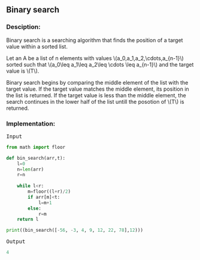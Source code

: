 <script type="text/javascript" src="https://cdnjs.cloudflare.com/ajax/libs/mathjax/2.7.0/MathJax.js?config=TeX-AMS_CHTML"></script>


## Binary search


### Desciption:
Binary search is a searching algorithm that finds the position of a target value within a sorted list.

Let an A be a list of n elements with values \\(a_0,a_1,a_2,\cdots,a_{n-1}\\) sorted such that \\(a_0\leq a_1\leq a_2\leq \cdots \leq a_{n-1}\\) and the target value is \\(T\\).

Binary search begins by comparing the middle element of the list with the target value. If the target value matches the middle element, its position in the list is returned. If the target value is less than the middle element, the search continues in the lower half of the list untill the posotion of \\(T\\) is returned.

### Implementation:

<kbd>Input</kbd>

```python
from math import floor

def bin_search(arr,t):
	l=0
	n=len(arr)
	r=n
	
	while l<r:
		m=floor((l+r)/2)
		if arr[m]<t:
			l=m+1
		else:
			r=m
	return l

print((bin_search([-56, -3, 4, 9, 12, 22, 78],12)))
```

<kbd>Output</kbd>

```python
4
```
